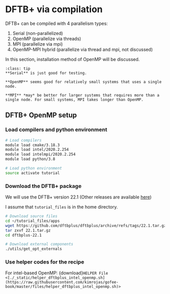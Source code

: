 # DFTB+ via compilation

DFTB+ can be compiled with 4 parallelism types:

1. Serial (non-parallelized)
2. OpenMP (parallelize via threads)
3. MPI (parallelize via mpi)
4. OpenMP-MPI hybrid (parallelize via thread and mpi, not discussed)

In this section, installation method of OpenMP will be discussed. 

```{admonition} What to use: Serial, OpenMP or MPI
:class: tip
**Serial** is just good for testing. 

**OpenMP** seems good for relatively small systems that uses a single node.

**MPI** *may* be better for larger systems that requires more than a single node. For small systems, MPI takes longer than OpenMP. 
```


## DFTB+ OpenMP setup

### Load compilers and python environment

```bash
# Load compilers
module load cmake/3.18.3
module load intel/2020.2.254
module load intelmpi/2020.2.254
module load python/3.8

# Load python environment
source activate tutorial
```

### Download the DFTB+ package

We will use the DFTB+ version 22.1 (Other releases are available [here](https://github.com/dftbplus/dftbplus/releases/))

I assume that `tutorial_files` is in the home directory.

```bash
# Download source files
cd ~/tutorial_files/apps
wget https://github.com/dftbplus/dftbplus/archive/refs/tags/22.1.tar.gz
tar zxvf 22.1.tar.gz 
cd dftbplus-22.1

# Download external components
./utils/get_opt_externals
```

### Use helper codes for the recipe

For intel-based OpenMP: {download}`HELPER File <[./_static/helper_dftbplus_intel_openmp.sh](https://raw.githubusercontent.com/kimrojas/gofee-book/master/files/helper_dftbplus_intel_openmp.sh)>`













<!-- 


## Using available Quantum Espresso

A compiled and optimized quantum espresso is already made so you just need to use it. To use it:

### Add the custom modules to ~/.bashrc
```bash
echo "module use --append /home/krojas/share/modulefiles" >> ~/.bashrc

# Refresh environment
source ~/.bashrc
```

### Activate the environment
```bash
module load qe/7.0
```

-----

## Compiling from source files

If you wish to compile your own or a different version of Quantum Espresso, the following procedure is the recipe for the compiled Quantum Espresso discussed above. 

:::{note}
The compiled Quantum Espresso is okay to use in most general calculations
:::

### Download the source files

The source file releases can be found in [QE Releases](https://gitlab.com/QEF/q-e/-/tags). In this specific tutorial, we use the [QE 7.0 Release](https://gitlab.com/QEF/q-e/-/releases/qe-7.0)

```bash
# Download
wget https://gitlab.com/QEF/q-e/-/archive/qe-7.0/q-e-qe-7.0.tar.gz
# Extract
tar zxvf q-e-qe-7.0.tar.gz
```

### Activate compiler environment

We need to activate the required depdendency modules.

```bash
module load cmake/3.18.3
module load intel/2020.2.254
module load intelmpi/2020.2.254
module load python/3.8
module load libxc/5.2.2
module load git/2.17
```

### Build and install

Follow the following commands:

```bash
# Initialize build directory
mkdir q-e-qe-7.0/_build
cd q-e-qe-7.0/_build

# Build
cmake \
    -DQE_ENABLE_MPI=ON \
    -DQE_ENABLE_TEST=ON \
    -DQE_ENABLE_SCALAPACK=ON \
    -DQE_FFTW_VENDOR=Intel_DFTI \
    -DCMAKE_C_COMPILER=mpiicc \
    -DCMAKE_Fortran_COMPILER=mpiifort \
    -DCMAKE_INSTALL_PREFIX=../_install \
    -DQE_ENABLE_LIBXC=ON \
    ../

# Compile
make -j8

# Install
make install
```

### Add to PATH

Add the compiled executables (fancy way to say "program") to the PATH so it can be discovered by the system

```{note}
Replace `<full-QE-directory-path>` with the full path of your quantum espresso directory.
```

```bash
echo 'export PATH=<full-QE-directory-path>/q-e-qe-7.0/_install/bin:$PATH' >> ~/.bashrc

source ~/.bashrc
```



 -->

